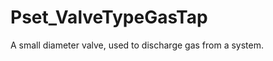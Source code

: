 # Pset_ValveTypeGasTap

A small diameter valve, used to discharge gas from a system.
<!-- end of short definition -->

